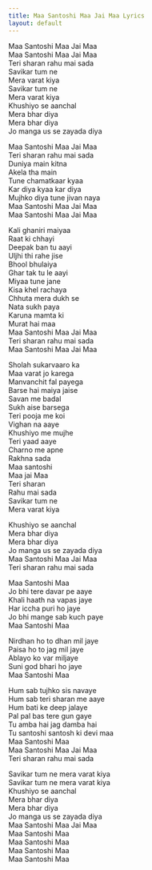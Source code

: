 ```yaml
---
title: Maa Santoshi Maa Jai Maa Lyrics
layout: default
---
```

Maa Santoshi Maa Jai Maa  
Maa Santoshi Maa Jai Maa  
Teri sharan rahu mai sada  
Savikar tum ne  
Mera varat kiya  
Savikar tum ne  
Mera varat kiya  
Khushiyo se aanchal  
Mera bhar diya  
Mera bhar diya  
Jo manga us se zayada diya  
  
Maa Santoshi Maa Jai Maa  
Teri sharan rahu mai sada  
Duniya main kitna  
Akela tha main  
Tune chamatkaar kyaa  
Kar diya kyaa kar diya  
Mujhko diya tune jivan naya  
Maa Santoshi Maa Jai Maa  
Maa Santoshi Maa Jai Maa  
  
Kali ghaniri maiyaa  
Raat ki chhayi  
Deepak ban tu aayi  
Uljhi thi rahe jise  
Bhool bhulaiya  
Ghar tak tu le aayi  
Miyaa tune jane  
Kisa khel rachaya  
Chhuta mera dukh se  
Nata sukh paya  
Karuna mamta ki  
Murat hai maa  
Maa Santoshi Maa Jai Maa  
Teri sharan rahu mai sada  
Maa Santoshi Maa Jai Maa  
  
Sholah sukarvaaro ka  
Maa varat jo karega  
Manvanchit fal payega  
Barse hai maiya jaise  
Savan me badal  
Sukh aise barsega  
Teri pooja me koi  
Vighan na aaye  
Khushiyo me mujhe  
Teri yaad aaye  
Charno me apne  
Rakhna sada  
Maa santoshi  
Maa jai Maa  
Teri sharan  
Rahu mai sada  
Savikar tum ne  
Mera varat kiya  
  
Khushiyo se aanchal  
Mera bhar diya  
Mera bhar diya  
Jo manga us se zayada diya  
Maa Santoshi Maa Jai Maa  
Teri sharan rahu mai sada  
  
Maa Santoshi Maa  
Jo bhi tere davar pe aaye  
Khali haath na vapas jaye  
Har iccha puri ho jaye  
Jo bhi mange sab kuch paye  
Maa Santoshi Maa  
  
Nirdhan ho to dhan mil jaye  
Paisa ho to jag mil jaye  
Ablayo ko var miljaye  
Suni god bhari ho jaye  
Maa Santoshi Maa  
  
Hum sab tujhko sis navaye  
Hum sab teri sharan me aaye  
Hum bati ke deep jalaye  
Pal pal bas tere gun gaye  
Tu amba hai jag damba hai  
Tu santoshi santosh ki devi maa  
Maa Santoshi Maa  
Maa Santoshi Maa Jai Maa  
Teri sharan rahu mai sada  
  
Savikar tum ne mera varat kiya  
Savikar tum ne mera varat kiya  
Khushiyo se aanchal  
Mera bhar diya  
Mera bhar diya  
Jo manga us se zayada diya  
Maa Santoshi Maa Jai Maa  
Maa Santoshi Maa  
Maa Santoshi Maa  
Maa Santoshi Maa  
Maa Santoshi Maa